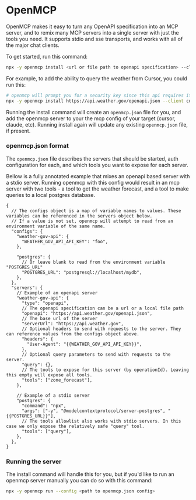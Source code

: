 # OpenMCP

OpenMCP makes it easy to turn any OpenAPI specification into an MCP server, and to remix many MCP servers into a single
server with just the tools you need. It supports stdio and sse transports, and works with all of the major chat clients.

To get started, run this command:

```bash
npx -y openmcp install <url or file path to openapi specification> --client <chat client>
```

For example, to add the ability to query the weather from Cursor, you could run this:

```bash
# openmcp will prompt you for a security key since this api requires it - but the value can be any string
npx -y openmcp install https://api.weather.gov/openapi.json --client cursor
```

Running the install command will create an `openmcp.json` file for you, and add the openmcp server to your the mcp
config of your target (cursor, claude, etc). Running install again will update any existing `openmcp.json` file, if
present.

### openmcp.json format

The `openmcp.json` file describes the servers that should be started, auth configuration for each, and which tools you
want to expose for each server.

Bellow is a fully annotated example that mixes an openapi based server with a stdio server. Running openmcp with this
config would result in an mcp server with two tools - a tool to get the weather forecast, and a tool to make queries to
a local postgres database.

```jsonc
{
  // The configs object is a map of variable names to values. These variables can be referenced in the servers object below.
  // If a value is not set, openmcp will attempt to read from an environment variable of the same name.
  "configs": {
    "weather-gov-api": {
      "WEATHER_GOV_API_API_KEY": "foo",
    },

    "postgres": {
      // Or leave blank to read from the environment variable "POSTGRES_URL"
      "POSTGRES_URL": "postgresql://localhost/mydb",
    },
  },
  "servers": {
    // Example of an openapi server
    "weather-gov-api": {
      "type": "openapi",
      // The openapi specification can be a url or a local file path
      "openapi": "https://api.weather.gov/openapi.json",
      // The base url of the server
      "serverUrl": "https://api.weather.gov",
      // Optional headers to send with requests to the server. They can reference values from the configs object above.
      "headers": {
        "User-Agent": "{{WEATHER_GOV_API_API_KEY}}",
      },
      // Optional query parameters to send with requests to the server.
      "query": {},
      // The tools to expose for this server (by operationId). Leaving this empty will expose all tools.
      "tools": ["zone_forecast"],
    },

    // Example of a stdio server
    "postgres": {
      "command": "npx",
      "args": ["-y", "@modelcontextprotocol/server-postgres", "{{POSTGRES_URL}}"],
      // The tools allowlist also works with stdio servers. In this case we only expose the relatively safe "query" tool.
      "tools": ["query"],
    },
  },
}
```

### Running the server

The install command will handle this for you, but if you'd like to run an openmcp server manually you can do so with
this command:

```bash
npx -y openmcp run --config <path to openmcp.json config>
```
